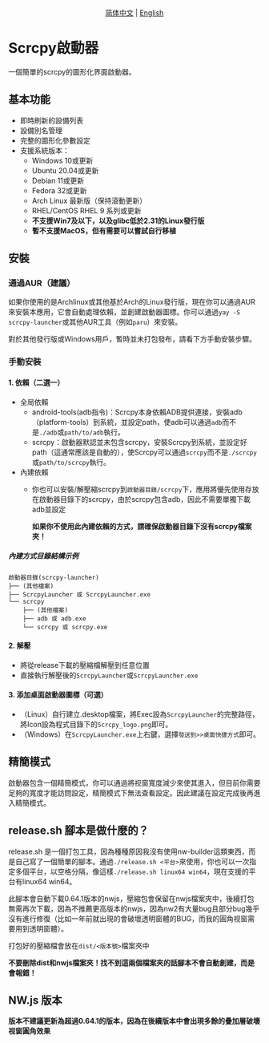 <center> <a href="./README-zh_TW.md">简体中文</a> | <a href="./README.md">English</a> </center>

# Scrcpy啟動器
一個簡單的scrcpy的圖形化界面啟動器。

## 基本功能
- 即時刷新的設備列表
- 設備別名管理
- 完整的圖形化參數設定
- 支援系統版本：
    - Windows 10或更新
    - Ubuntu 20.04或更新
    - Debian 11或更新
    - Fedora 32或更新
    - Arch Linux 最新版（保持滾動更新）
    - RHEL/CentOS RHEL 9 系列或更新
    - **不支援Win7及以下，以及glibc低於2.31的Linux發行版**
    - **暫不支援MacOS，但有需要可以嘗試自行移植**

## 安裝
### 通過AUR（建議）
如果你使用的是Archlinux或其他基於Arch的Linux發行版，現在你可以通過AUR來安裝本應用，它會自動處理依賴，並創建啟動器圖標。你可以通過`yay -S scrcpy-launcher`或其他AUR工具（例如`paru`）來安裝。

對於其他發行版或Windows用戶，暫時並未打包發布，請看下方手動安裝步驟。

### 手動安裝

#### 1. 依賴（二選一）
- 全局依賴
    - android-tools(adb指令)：Scrcpy本身依賴ADB提供連接，安裝adb（platform-tools）到系統，並設定path，使adb可以通過`adb`而不是`./adb`或`path/to/adb`執行。
    - scrcpy：啟動器默認並未包含scrcpy，安裝Scrcpy到系統，並設定好path（這通常應該是自動的），使Scrcpy可以通過`scrcpy`而不是`./scrcpy`或`path/to/scrcpy`執行。
- 內建依賴
    - 你也可以安裝/解壓縮scrcpy到`啟動器目錄/scrcpy`下，應用將優先使用存放在啟動器目錄下的scrcpy，由於scrcpy包含adb，因此不需要單獨下載adb並設定
    
        **如果你不使用此內建依賴的方式，請確保啟動器目錄下沒有scrcpy檔案夾！**
##### 內建方式目錄結構示例
```
啟動器目錄(scrcpy-launcher)
├── (其他檔案)
├── ScrcpyLauncher 或 ScrcpyLauncher.exe
└── scrcpy
    ├── (其他檔案)
    ├── adb 或 adb.exe
    └── scrcpy 或 scrcpy.exe
```
#### 2. 解壓
 - 將從release下載的壓縮檔解壓到任意位置
 - 直接執行解壓後的`ScrcpyLauncher`或`ScrcpyLauncher.exe`
#### 3. 添加桌面啟動器圖標（可選）
 - （Linux）自行建立.desktop檔案，將Exec設為`ScrcpyLauncher`的完整路徑，將Icon設為程式目錄下的`Scrcpy_logo.png`即可。
 - （Windows）在`ScrcpyLauncher.exe`上右鍵，選擇`發送到>>桌面快捷方式`即可。

## 精簡模式
啟動器包含一個精簡模式，你可以通過將视窗寬度減少來使其進入，但目前你需要足夠的寬度才能訪問設定，精簡模式下無法查看設定。因此建議在設定完成後再進入精簡模式。

## release.sh 腳本是做什麼的？
release.sh 是一個打包工具，因為種種原因我沒有使用nw-builder這類東西，而是自己寫了一個簡單的腳本。通過`./release.sh <平台>`來使用，你也可以一次指定多個平台，以空格分隔，像這樣`./release.sh linux64 win64`，現在支援的平台有linux64 win64。

此腳本會自動下載0.64.1版本的nwjs，壓縮包會保留在nwjs檔案夾中，後續打包無需再次下載，因為不推薦更高版本的nwjs，因為nw2有大量bug且部分bug幾乎沒有進行修復（比如一年前就出現的會破壞透明窗體的BUG，而我的圓角视窗需要用到透明窗體）。

打包好的壓縮檔會放在`dist/<版本號>`檔案夾中

**不要刪除dist和nwjs檔案夾！找不到這兩個檔案夾的話腳本不會自動創建，而是會報錯！**

## NW.js 版本
**版本不建議更新為超過0.64.1的版本，因為在後續版本中會出現多餘的疊加層破壞视窗圓角效果**
